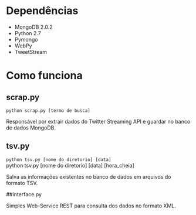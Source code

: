 # Dependências

* MongoDB 2.0.2
* Python 2.7
* Pymongo
* WebPy 
* TweetStream

# Como funciona

## scrap.py
`python scrap.py [termo de busca]`

Responsável por extrair dados do Twitter Streaming API e guardar no banco de dados MongoDB.

## tsv.py
`python tsv.py [nome do diretorio] [data]                                                                           
`python tsv.py [nome do diretorio] [data] [hora_cheia]

Salva as informações existentes no banco de dados em arquivos do formato TSV.

##interface.py

Simples Web-Service REST para consulta dos dados no formato XML.


